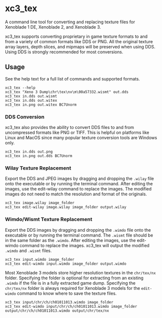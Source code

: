 # xc3_tex
A command line tool for converting and replacing texture files for Xenoblade 1 DE, Xenoblade 2, and Xenoblade 3.

xc3_tex supports converting proprietary in game texture formats to and from a variety of common formats like DDS or PNG. All the original texture array layers, depth slices, and mipmaps will be preserved when using DDS. Using DDS is strongly recommended for most conversions.

## Usage
See the help text for a full list of commands and supported formats.

`xc3_tex --help`  
`xc3_tex "Xeno 3 Dump\chr\tex\nx\m\00a57332.wismt" out.dds`  
`xc3_tex in.dds out.wismt`  
`xc3_tex in.dds out.witex`  
`xc3_tex in.png out.witex BC7Unorm`

### DDS Conversion
xc3_tex also provides the ability to convert DDS files to and from uncompressed formats like PNG or TIFF. This is helpful on platforms like Linux and MacOS since many popular texture conversion tools are Windows only.

`xc3_tex in.dds out.png`  
`xc3_tex in.png out.dds BC7Unorm`

### Wilay Texture Replacement
Export the DDS and JPEG images by dragging and dropping the `.wilay` file onto the executable or by running the terminal command. After editing the images, use the edit-wilay command to replace the images.
The modified images do not need to match the resolution and format of the originals.

`xc3_tex image.wilay image_folder`  
`xc3_tex edit-wilay image.wilay image_folder output.wilay`  

### Wimdo/Wismt Texture Replacement
Export the DDS images by dragging and dropping the `.wimdo` file onto the executable or by running the terminal command. The `.wismt` file should be in the same folder as the `.wimdo`. After editing the images, use the edit-wimdo command to replace the images. xc3_tex will output the modified `.wimdo` and `.wismt` files.

`xc3_tex input.wimdo image_folder`  
`xc3_tex edit-wimdo input.wimdo image_folder output.wimdo`  

Most Xenoblade 3 models store higher resolution textures in the `chr/tex/nx` folder. Specifying the folder is optional for extracting from an existing `.wimdo` if the file is in a fully extracted game dump. Specifying the `chr/tex/nx` folder is always required for Xenoblade 3 models for the `edit-wimdo` command to know where to save the texture files. 

`xc3_tex input/chr/ch/ch01011013.wimdo image_folder`  
`xc3_tex edit-wimdo input/chr/ch/ch01011013.wimdo image_folder output/chr/ch/ch01011013.wimdo output/chr/tex/nx`  
